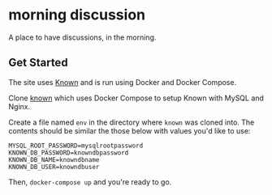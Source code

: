 # morning discussion

A place to have discussions, in the morning.


## Get Started

The site uses [Known](https://github.com/idno/known) and is run using Docker and Docker Compose.

Clone [known](https://github.com/mindscratch/known) which uses Docker Compose to setup Known with MySQL and Nginx.

Create a file named `env` in the directory where `known` was cloned into. The contents should be similar the those
below with values you'd like to use:

```
MYSQL_ROOT_PASSWORD=mysqlrootpassword
KNOWN_DB_PASSWORD=knowndbpassword
KNOWN_DB_NAME=knowndbname
KNOWN_DB_USER=knowndbuser
```

Then, `docker-compose up` and you're ready to go.
